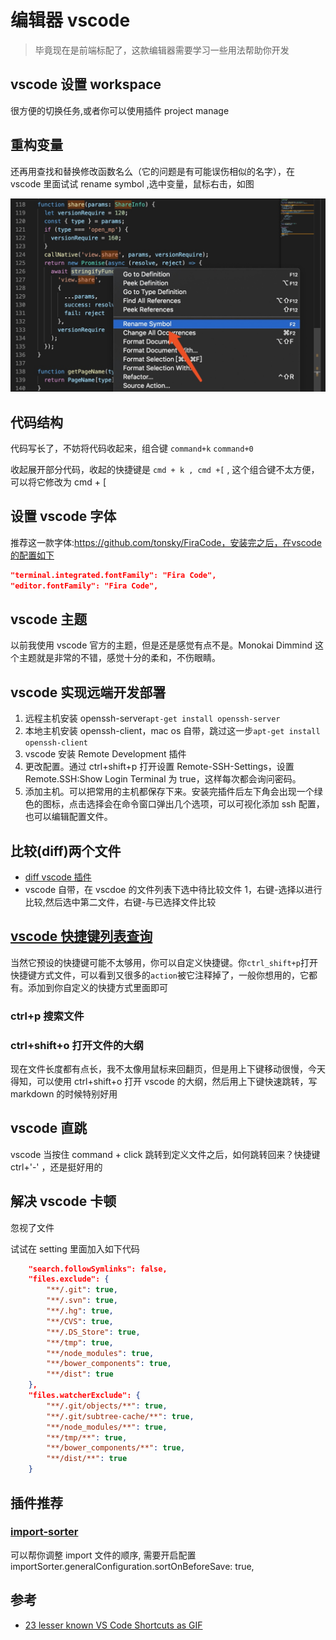 # 编辑器 vscode

> 毕竟现在是前端标配了，这款编辑器需要学习一些用法帮助你开发

## vscode 设置 workspace

很方便的切换任务,或者你可以使用插件 project manage

## 重构变量

还再用查找和替换修改函数名么（它的问题是有可能误伤相似的名字），在 vscode 里面试试 rename symbol ,选中变量，鼠标右击，如图

![示意图](./images/rename.jpeg)

## 代码结构

代码写长了，不妨将代码收起来，组合键 `command+k` `command+0`

收起展开部分代码，收起的快捷键是 `cmd + k , cmd +[` , 这个组合键不太方便，可以将它修改为 cmd + [

## 设置 vscode 字体

推荐这一款字体:https://github.com/tonsky/FiraCode，安装完之后，在vscode的配置如下

```json
"terminal.integrated.fontFamily": "Fira Code",
"editor.fontFamily": "Fira Code",
```

## vscode 主题

以前我使用 vscode 官方的主题，但是还是感觉有点不是。Monokai Dimmind 这个主题就是非常的不错，感觉十分的柔和，不伤眼睛。

## vscode 实现远端开发部署

1. 远程主机安装 openssh-server`apt-get install openssh-server`
2. 本地主机安装 openssh-client，mac os 自带，跳过这一步`apt-get install openssh-client`
3. vscode 安装 Remote Development 插件
4. 更改配置。通过 ctrl+shift+p 打开设置 Remote-SSH-Settings，设置 Remote.SSH:Show Login Terminal 为 true，这样每次都会询问密码。
5. 添加主机。可以把常用的主机都保存下来。安装完插件后左下角会出现一个绿色的图标，点击选择会在命令窗口弹出几个选项，可以可视化添加 ssh 配置，也可以编辑配置文件。

## 比较(diff)两个文件

- [diff vscode 插件](https://marketplace.visualstudio.com/items?itemName=fabiospampinato.vscode-diff)
- vscode 自带，在 vscdoe 的文件列表下选中待比较文件 1，右键-选择以进行比较,然后选中第二文件，右键-与已选择文件比较

## [vscode 快捷键列表查询](https://code.visualstudio.com/shortcuts/keyboard-shortcuts-windows.pdf)

当然它预设的快捷键可能不太够用，你可以自定义快捷键。你`ctrl_shift+p`打开快捷键方式文件，可以看到又很多的`action`被它注释掉了，一般你想用的，它都有。添加到你自定义的快捷方式里面即可

### ctrl+p 搜索文件

### ctrl+shift+o 打开文件的大纲

现在文件长度都有点长，我不太像用鼠标来回翻页，但是用上下键移动很慢，今天得知，可以使用 ctrl+shift+o 打开 vscode 的大纲，然后用上下键快速跳转，写 markdown 的时候特别好用

## vscode 直跳

vscode 当按住 command + click 跳转到定义文件之后，如何跳转回来？快捷键 ctrl+'-' ，还是挺好用的

## 解决 vscode 卡顿

忽视了文件

试试在 setting 里面加入如下代码

```json
    "search.followSymlinks": false,
    "files.exclude": {
        "**/.git": true,
        "**/.svn": true,
        "**/.hg": true,
        "**/CVS": true,
        "**/.DS_Store": true,
        "**/tmp": true,
        "**/node_modules": true,
        "**/bower_components": true,
        "**/dist": true
    },
    "files.watcherExclude": {
        "**/.git/objects/**": true,
        "**/.git/subtree-cache/**": true,
        "**/node_modules/**": true,
        "**/tmp/**": true,
        "**/bower_components/**": true,
        "**/dist/**": true
    }
```

## 插件推荐

### [import-sorter](https://marketplace.visualstudio.com/items?itemName=mike-co.import-sorter)

可以帮你调整 import 文件的顺序, 需要开启配置 importSorter.generalConfiguration.sortOnBeforeSave: true,

## 参考

- [23 lesser known VS Code Shortcuts as GIF](https://dev.to/devmount/23-lesser-known-vs-code-shortcuts-as-gif-80)
